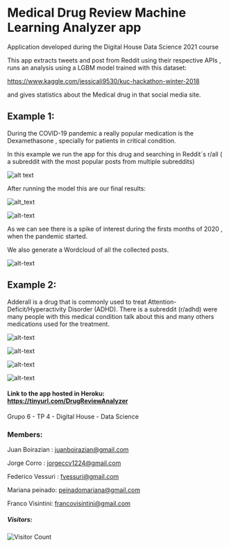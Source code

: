 
# Medical Drug Review Machine Learning Analyzer app

Application developed during the Digital House Data Science 2021 course 

This app extracts tweets and post from Reddit using their respective APIs , runs an analysis using a LGBM model trained with this dataset:

https://www.kaggle.com/jessicali9530/kuc-hackathon-winter-2018

and gives statistics about the Medical drug in that social media site.

## Example 1:

During the COVID-19 pandemic a really popular medication is the Dexamethasone , specially for patients in critical condition.

In this example we run the app for this drug and searching in Reddit´s r/all ( a subreddit with the most popular posts from multiple subreddits)

![alt text](https://github.com/jboirazian/Drug-Review-Machine-Learning-app/blob/main/images/11-9-2021%2014.9.16%201.jpg)

After running the model this are our final results:

![alt_text](https://github.com/jboirazian/Drug-Review-Machine-Learning-app/blob/main/images/newplot%20(34).png)

![alt-text](https://github.com/jboirazian/Drug-Review-Machine-Learning-app/blob/main/images/newplot%20(33).png)

As we can see there is a spike of interest during the firsts months of 2020 , when the pandemic started.

We also generate a Wordcloud of all the collected posts.

![alt-text](https://github.com/jboirazian/Medical-Drug-Review-Machine-Learning-app/blob/main/images/2678d923e9c4519bb72e56b315be37ae97ae463c609b6bc58ff16709%20(1).jpeg)

## Example 2:

Adderall is a drug that is commonly used to treat Attention-Deficit/Hyperactivity Disorder (ADHD). There is a subreddit (r/adhd) were many people with this medical condition talk about this and many others medications used for the treatment.

![alt-text](https://github.com/jboirazian/Medical-Drug-Review-Machine-Learning-app/blob/main/images/11-9-2021%2016.9.27%201.jpg)

![alt-text](https://github.com/jboirazian/Medical-Drug-Review-Machine-Learning-app/blob/main/images/newplot%20(35).png)

![alt-text](https://github.com/jboirazian/Medical-Drug-Review-Machine-Learning-app/blob/main/images/newplot%20(36).png)

![alt-text](https://github.com/jboirazian/Medical-Drug-Review-Machine-Learning-app/blob/main/images/75eda44ec38f1ab9f41a1124e21135c1df9ae9da0faf3c46224e9d8e.jpeg)


#### Link to the app hosted in Heroku:  https://tinyurl.com/DrugReviewAnalyzer

Grupo 6 - TP 4 - Digital House - Data Science

### Members: 

Juan Boirazian : juanboirazian@gmail.com

Jorge Corro : jorgeccv1224@gmail.com

Federico Vessuri : fvessuri@gmail.com

Mariana peinado: peinadomariana@gmail.com

Franco Visintini: francovisintini@gmail.com

##### Visitors: 
![Visitor Count](https://profile-counter.glitch.me/{jboirazian}/count.svg)
